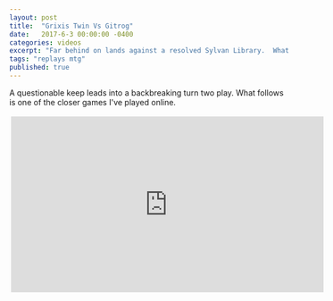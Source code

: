 ```yaml
---
layout: post
title:  "Grixis Twin Vs Gitrog"
date:   2017-6-3 00:00:00 -0400
categories: videos
excerpt: "Far behind on lands against a resolved Sylvan Library.  What can a control deck do?"
tags: "replays mtg"
published: true
---
```


A questionable keep leads into a backbreaking turn two play.  What follows is one of the closer games I've played online.

<div style="margin:auto;width:560px;padding:3px">
<iframe width="560" height="315" src="https://www.youtube.com/embed/3-muJ-jffiM" frameborder="0" allowfullscreen></iframe>

</div>